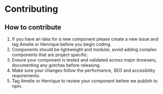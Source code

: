 # Contributing

## How to contribute

1.  If you have an idea for a new component please create a new issue and tag Amelie or Henrique before you begin coding.
2.  Components should be lightweight and modular, avoid adding complex components that are project specific.
3.  Ensure your component is tested and validated across major browsers, documenting any gotchas before releasing.
4.  Make sure your changes follow the performance, SEO and accesibility requirements.
5.  Tag Amelie or Henrique to review your component before we publish to npm.
